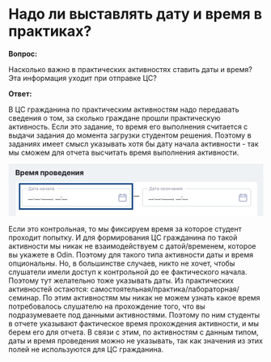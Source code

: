 # Надо ли выставлять дату и время в практиках?

**Вопрос:**

Насколько важно в практических активностях ставить даты и время? Эта информация уходит при отправке ЦС?

**Ответ:**

В ЦС гражданина по практическим активностям надо передавать сведения о том, за сколько граждане прошли практическую активность. Если это задание, то время его выполнения считается с выдачи задания до момента загрузки студентом решения. Поэтому в заданиях имеет смысл указывать хотя бы дату начала активности - так мы сможем для отчета высчитать время выполнения активности.

![](<../.gitbook/assets/image (13).png>)

Если это контрольная, то мы фиксируем время за которое студент проходит попытку. И для формирования ЦС гражданина по такой активности мы никак не взаимодействуем с датой/временем, которое вы укажете в Odin. Поэтому для такого типа активности даты и время опциональны. Но, в большинстве случаев, никто не хочет, чтобы слушатели имели доступ к контрольной до ее фактического начала. Поэтому тут желательно тоже указывать даты. Из практических активностей остаются: самостоятельная/практика/лабораторная/семинар. По этим активностям мы никак не можем узнать какое время потребовалось слушателю на прохождение того, что вы подразумеваете под данными активностями. Поэтому по ним студенты в отчете указывают фактическое время прохождения активности, и мы берем его для отчета. В связи с этим, по активностям с данным типом, даты и время проведения можно не указывать, так как значения из этих полей не используются для ЦС гражданина.
